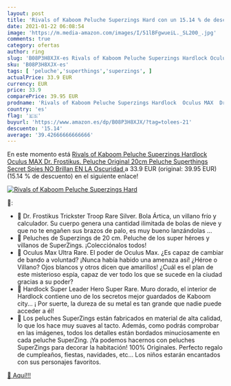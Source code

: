 ```yaml
---
layout: post
title: 'Rivals of Kaboom Peluche Superzings Hard con un 15.14 % de descuento'
date: 2021-01-22 06:08:54
image: 'https://m.media-amazon.com/images/I/51lBFgwueiL._SL200_.jpg'
comments: true
category: ofertas
author: ring
slug: 'B08P3H8XJX-es Rivals of Kaboom Peluche Superzings Hardlock Oculus MAX...'
sku: 'B08P3H8XJX-es'
tags: [ 'peluche','superthings','superzings', ]
actualPrice: 33.9 EUR
currency: EUR
price: 33.9
comparePrice: 39.95 EUR
prodname: 'Rivals of Kaboom Peluche Superzings Hardlock  Oculus MAX  Dr. Frostikus. Peluche Original 20cm Peluche Superthings Secret Spies  NO Brillan EN LA Oscuridad '
country: 'es'
flag: '🇪🇸'
buyurl: 'https://www.amazon.es/dp/B08P3H8XJX/?tag=tolees-21'
descuento: '15.14'
average: '39.42666666666666'
---
```


En este momento está [Rivals of Kaboom Peluche Superzings Hardlock  Oculus MAX  Dr. Frostikus. Peluche Original 20cm Peluche Superthings Secret Spies  NO Brillan EN LA Oscuridad ](https://www.amazon.es/dp/B08P3H8XJX/?tag=tolees-21) a 33.9 EUR (original: 39.95 EUR) (15.14 %  de descuento) en el siguiente enlace!

[![Rivals of Kaboom Peluche Superzings Hard](https://m.media-amazon.com/images/I/51lBFgwueiL._SL200_.jpg)](https://www.amazon.es/dp/B08P3H8XJX/?tag=tolees-21)

🔎:

- 🔴 Dr. Frostikus Trickster Troop Rare Silver. Bola Ártica, un villano frío y calculador. Su cuerpo genera una cantidad ilimitada de bolas de nieve y que no te engañen sus brazos de palo, es muy bueno lanzándolas ...
- 🔴 Peluches de Superzings de 20 cm. Peluche de los super héroes y villanos de SuperZings. ¡Colecciónalos todos!
- 🔴 Oculus Max Ultra Rare. El poder de Oculus Max. ¿Es capaz de cambiar de bando a voluntad? ¡Nunca había habido una amenaza así! ¿Héroe o Villano? Ojos blancos y otros dicen que amarillos! ¿Cuál es el plan de este misterioso espía, capaz de ver todo los que se sucede en la ciudad gracias a su poder?
- 🔴 Hardlock Super Leader Hero Super Rare. Muro dorado, el interior de Hardlock contiene uno de los secretos mejor guardados de Kaboom city... ¡ Por suerte, la dureza de su metal es tan grande que nadie puede acceder a él!
- 🔴 Los peluches SuperZings están fabricados en material de alta calidad, lo que los hace muy suaves al tacto. Además, como podrás comprobar en las imágenes, todos los detalles están bordados minuciosamente en cada peluche SuperZing. ¡Ya podemos hacernos con peluches SuperZings para decorar la habitación! 100% Originales. Perfecto regalo de cumpleaños, fiestas, navidades, etc... Los niños estarán encantados con sus personajes favoritos.

[🛒 Aquí!!!](https://www.amazon.es/dp/B08P3H8XJX/?tag=tolees-21)
